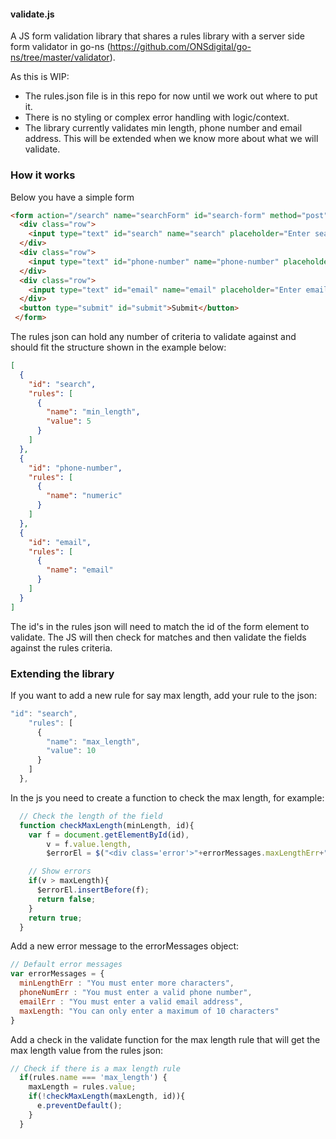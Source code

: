 #### validate.js

A JS form validation library that shares a rules library with a server side form validator in go-ns (https://github.com/ONSdigital/go-ns/tree/master/validator).

As this is WIP:
- The rules.json file is in this repo for now until we work out where to put it.
- There is no styling or complex error handling with logic/context.
- The library currently validates min length, phone number and email address. This will be extended when we know more about what we will validate.

### How it works

Below you have a simple form

```html
<form action="/search" name="searchForm" id="search-form" method="post">
  <div class="row">
    <input type="text" id="search" name="search" placeholder="Enter search terms">
  </div>
  <div class="row">
    <input type="text" id="phone-number" name="phone-number" placeholder="Enter phone number">
  </div>
  <div class="row">
    <input type="text" id="email" name="email" placeholder="Enter email">
  </div>
  <button type="submit" id="submit">Submit</button>
 </form>

```
The rules json can hold any number of criteria to validate against and should fit the structure shown in the example below:

```json
[
  {
    "id": "search",
    "rules": [
      {
        "name": "min_length",
        "value": 5
      }
    ]
  },
  {
    "id": "phone-number",
    "rules": [
      {
        "name": "numeric"
      }
    ]
  },
  {
    "id": "email",
    "rules": [
      {
        "name": "email"
      }
    ]
  }
]
```
The id's in the rules json will need to match the id of the form element to validate. The JS will then check for matches and then validate the fields against the rules criteria.

### Extending the library

If you want to add a new rule for say max length, add your rule to the json:

```js
"id": "search",
    "rules": [
      {
        "name": "max_length",
        "value": 10
      }
    ]
  },
 ```

In the js you need to create a function to check the max length, for example:

```js
  // Check the length of the field
  function checkMaxLength(minLength, id){
    var f = document.getElementById(id),
        v = f.value.length,
        $errorEl = $("<div class='error'>"+errorMessages.maxLengthErr+"</div>");

    // Show errors
    if(v > maxLength){
      $errorEl.insertBefore(f);
      return false;
    }
    return true;
  }
```

Add a new error message to the errorMessages object:

```js
// Default error messages
var errorMessages = {
  minLengthErr : "You must enter more characters",
  phoneNumErr : "You must enter a valid phone number",
  emailErr : "You must enter a valid email address",
  maxLength: "You can only enter a maximum of 10 characters"
}
```

Add a check in the validate function for the max length rule that will get the max length value from the rules json:

```js
// Check if there is a max length rule
  if(rules.name === 'max_length') {
    maxLength = rules.value;
    if(!checkMaxLength(maxLength, id)){
      e.preventDefault();
    }
  }
```
